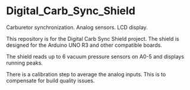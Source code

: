 Digital_Carb_Sync_Shield
========================

Carburetor synchronization. Analog sensors. LCD display.

This repository is for the Digital Carb Sync Shield project. The shield is designed for the Arduino UNO R3
and other compatible boards.

The shield reads up to 6 vacuum pressure sensors on A0-5 and displays running peaks.

There is a calibration step to average the analog inputs. This is to compensate for build quality issues.
